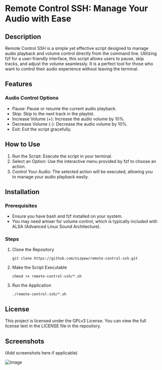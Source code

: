 # Remote Control SSH: Manage Your Audio with Ease

## Description

Remote Control SSH is a simple yet effective script designed to manage audio playback and volume control directly from the command line. Utilizing fzf for a user-friendly interface, this script allows users to pause, skip tracks, and adjust the volume seamlessly. It is a perfect tool for those who want to control their audio experience without leaving the terminal.

## Features

### Audio Control Options

- Pause: Pause or resume the current audio playback.
- Skip: Skip to the next track in the playlist.
- Increase Volume (+): Increase the audio volume by 10%.
- Decrease Volume (-): Decrease the audio volume by 10%.
- Exit: Exit the script gracefully.

## How to Use

1. Run the Script: Execute the script in your terminal.
2. Select an Option: Use the interactive menu provided by fzf to choose an action.
3. Control Your Audio: The selected action will be executed, allowing you to manage your audio playback easily.

## Installation

### Prerequisites

- Ensure you have bash and fzf installed on your system.
- You may need amixer for volume control, which is typically included with ALSA (Advanced Linux Sound Architecture).

### Steps

1. Clone the Repository
   ```
   git clone https://github.com/nizpew/remote-control-ssh.git
   
   ```

2. Make the Script Executable
   ```
   chmod +x remote-control-ssh/*.sh
   ```

3. Run the Application
   ```
   ./remote-control-ssh/*.sh
   ```

## License

This project is licensed under the GPLv3 License. You can view the full license text in the LICENSE file in the repository.

## Screenshots

(Add screenshots here if applicable)

![image](https://github.com/user-attachments/assets/650f026f-346e-4281-a8f5-6556563f1acf)
